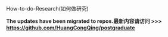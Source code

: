 How-to-do-Research(如何做研究)

**The updates have been migrated to repos.最新内容请访问 >>> https://github.com/HuangCongQing/postgraduate**



